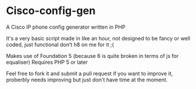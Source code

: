 # Cisco-config-gen
A Cisco IP phone config generator written in PHP

It's a very basic script made in like an hour, not designed to be fancy or well coded, just functional don’t h8 on me for it ;(

Makes use of Foundation 5 (because 6 is quite broken in terms of js for equaliser)
Requires PHP 5 or later

Feel free to fork it and submit a pull request if you want to improve it, proberbly needs improving but just don't have time at the moment.

